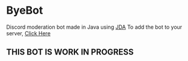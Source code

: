# ByeBot
 Discord moderation bot made in Java using [JDA](https://github.com/DV8FromTheWorld/JDA)
 To add the bot to your server, [Click Here](https://discord.com/oauth2/authorize?client_id=816690163526139975&scope=bot&permissions=8)

## THIS BOT IS WORK IN PROGRESS
